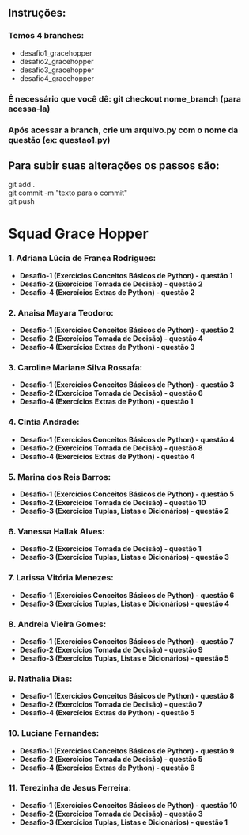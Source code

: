 ## Instruções:
### Temos 4 branches: 
- desafio1_gracehopper
- desafio2_gracehopper
- desafio3_gracehopper
- desafio4_gracehopper
### É necessário que você dê: git checkout nome_branch (para acessa-la)
### Após acessar a branch, crie um arquivo.py com o nome da questão (ex: questao1.py)
## Para subir suas alterações os passos são:
  git add . <br>
  git commit -m "texto para o commit" <br>
  git push

# Squad Grace Hopper

### 1. Adriana Lúcia de França Rodrigues:
- **Desafio-1 (Exercícios Conceitos Básicos de Python) - questão 1**
- **Desafio-2 (Exercícios Tomada de Decisão) - questão 2**
- **Desafio-4 (Exercícios Extras de Python) - questão 2**

### 2. Anaisa Mayara Teodoro:
- **Desafio-1 (Exercícios Conceitos Básicos de Python) - questão 2**
- **Desafio-2 (Exercícios Tomada de Decisão) - questão 4**
- **Desafio-4 (Exercícios Extras de Python) - questão 3**

### 3. Caroline Mariane Silva Rossafa:
- **Desafio-1 (Exercícios Conceitos Básicos de Python) - questão 3**
- **Desafio-2 (Exercícios Tomada de Decisão) - questão 6**
- **Desafio-4 (Exercícios Extras de Python) - questão 1**

### 4. Cintia Andrade:
- **Desafio-1 (Exercícios Conceitos Básicos de Python) - questão 4**
- **Desafio-2 (Exercícios Tomada de Decisão) - questão 8**
- **Desafio-4 (Exercícios Extras de Python) - questão 4**

### 5. Marina dos Reis Barros:
- **Desafio-1 (Exercícios Conceitos Básicos de Python) - questão 5**
- **Desafio-2 (Exercícios Tomada de Decisão) - questão 10**
- **Desafio-3 (Exercícios Tuplas, Listas e Dicionários) - questão 2**

### 6. Vanessa Hallak Alves:
- **Desafio-2 (Exercícios Tomada de Decisão) - questão 1**
- **Desafio-3 (Exercícios Tuplas, Listas e Dicionários) - questão 3**

### 7. Larissa Vitória Menezes:
- **Desafio-1 (Exercícios Conceitos Básicos de Python) - questão 6**
- **Desafio-3 (Exercícios Tuplas, Listas e Dicionários) - questão 4**

### 8. Andreia Vieira Gomes:
- **Desafio-1 (Exercícios Conceitos Básicos de Python) - questão 7**
- **Desafio-2 (Exercícios Tomada de Decisão) - questão 9**
- **Desafio-3 (Exercícios Tuplas, Listas e Dicionários) - questão 5**

### 9. Nathalia Dias:
- **Desafio-1 (Exercícios Conceitos Básicos de Python) - questão 8**
- **Desafio-2 (Exercícios Tomada de Decisão) - questão 7**
- **Desafio-4 (Exercícios Extras de Python) - questão 5**

### 10. Luciane Fernandes:
- **Desafio-1 (Exercícios Conceitos Básicos de Python) - questão 9**
- **Desafio-2 (Exercícios Tomada de Decisão) - questão 5**
- **Desafio-4 (Exercícios Extras de Python) - questão 6**

### 11. Terezinha de Jesus Ferreira:
- **Desafio-1 (Exercícios Conceitos Básicos de Python) - questão 10**
- **Desafio-2 (Exercícios Tomada de Decisão) - questão 3**
- **Desafio-3 (Exercícios Tuplas, Listas e Dicionários) - questão 1**
